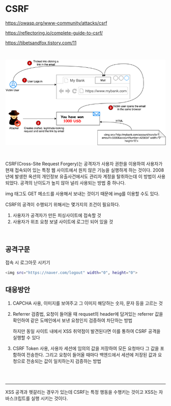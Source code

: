 # CSRF

https://owasp.org/www-community/attacks/csrf

https://reflectoring.io/complete-guide-to-csrf/

https://tibetsandfox.tistory.com/11

<br>

![](../img/csrf-process.png)

<br>

CSRF(Cross-Site Request Forgery)는 공격자가  사용자 권한을 이용하여 사용자가 현재 접속되어 있는 특정 웹 사이트에서 원치 않은 기능을 실행하게 하는 것이다. 
2008년에 발생한 옥션의 개인정보 유출사건에서도 관리자 계정을 탈취하는데 이 방법이 사용되었다. 공격의 난이도가 높지 않아 널리 사용되는 방법 중 하나다.

img 태그도 GET 메소드를 사용해서 보내는 것이기 때문에 img를 이용할 수도 있다.

CSRF의 공격이 수행되기 위해서는 몇가지의 조건이 필요하다.
1. 사용자가 공격자가 만든 피싱사이트에 접속할 것
2. 사용자가 위조 요청 보낼 사이트에 로그인 되어 있을 것

<br>

## 공격구문
접속 시 로그아웃 시키기

```bash
<img src="https://naver.com/logout" width="0", height="0">
```

## 대응방안
1. CAPCHA 사용, 이미지를 보여주고 그 이미지 해당하는 숫자, 문자 등을 고르는 것
2. Referrer 검증법, 요청이 들어올 때 requset의 header에 담겨있는 referrer 값을 확인하여 같은 도메인에서 보낸 요청인지 검증하여 차단하는 방법
   
   하지만 동일 사이트 내에서 XSS 취약점이 발견된다면 이를 통하여 CSRF 공격을 실행할 수 있다
3. CSRF Token 사용, 사용자 세션에 임의의 값을 저장하여 모든 요청마다 그 값을 포함하여 전송한다. 그리고 요청이 들어올 때마다 백엔드에서 세션에 저장된 값과 요청으로 전송되는 값이 일치하는지 검증하는 방법


<br><br>

---
XSS 공격과 헷갈리는 경우가 있는데 CSRF는 특정 행동을 수행키는 것이고 XSS는 자바스크립트를 실행 시키는 것이다.